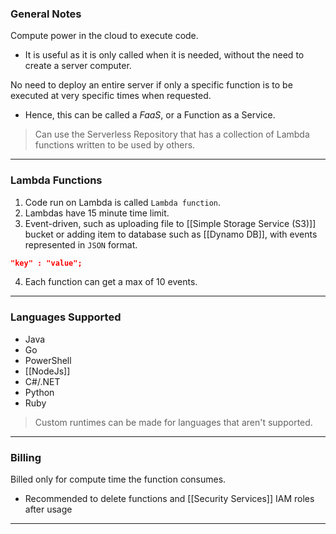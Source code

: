 ### General Notes

Compute power in the cloud to execute code.
- It is useful as it is only called when it is needed, without the need to create a server computer.

No need to deploy an entire server if only a specific function is to be executed at very specific times when requested.
- Hence, this can be called a *FaaS*, or a Function as a Service.

> Can use the Serverless Repository that has a collection of Lambda functions written to be used by others.

___
### Lambda Functions

1. Code run on Lambda is called `Lambda function`.
2. Lambdas have 15 minute time limit.
3. Event-driven, such as uploading file to [[Simple Storage Service (S3)]] bucket or adding item to database such as [[Dynamo DB]], with events represented in `JSON` format.

``` JSON
"key" : "value";
```

4. Each function can get a max of 10 events.

___
### Languages Supported

* Java
* Go
* PowerShell
* [[NodeJs]]
* C#/.NET
* Python
* Ruby

>Custom runtimes can be made for languages that aren't supported.

___
### Billing

Billed only for compute time the function consumes.
- Recommended to delete functions and [[Security Services]] IAM roles after usage

---
